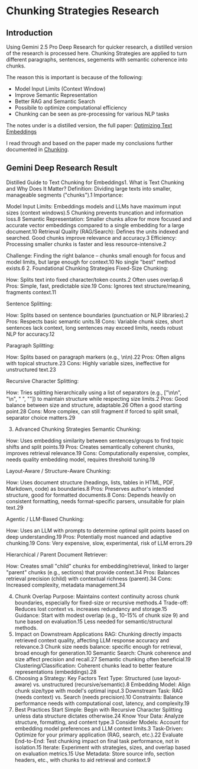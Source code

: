 # Chunking Strategies Research
## Introduction

Using Gemini 2.5 Pro Deep Research for quicker research, a distilled version of the research is processed here.
Chunking Strategies are applied to turn different paragraphs, sentences, segements with semantic coherence into chunks.


The reason this is important is because of the following:

* Model Input Limits (Context Window)
* Improve Semantic Representation
* Better RAG and Semantic Search
* Possibile to optimize computational efficiency
* Chunking can be seen as pre-processing for various NLP tasks

The notes under  is a distilled version, the full paper: [Optimizing Text Embeddings](https://docs.google.com/document/d/1T_XtskN-5yg83D-QiN566EHD0zQNFHLFbIfMQzsRk6Q/edit?usp=sharing)

I read through and based on the paper made my conclusions further documented in  [Chunking](process.md#chunking).

## Gemini Deep Research Result

Distilled Guide to Text Chunking for Embeddings1. What is Text Chunking and Why Does It Matter?
Definition: Dividing large texts into smaller, manageable segments ("chunks").1
Importance:

Model Input Limits: Embeddings models and LLMs have maximum input sizes (context windows).5 Chunking prevents truncation and information loss.8
Semantic Representation: Smaller chunks allow for more focused and accurate vector embeddings compared to a single embedding for a large document.10
Retrieval Quality (RAG/Search): Defines the units indexed and searched. Good chunks improve relevance and accuracy.3
Efficiency: Processing smaller chunks is faster and less resource-intensive.2


Challenge: Finding the right balance – chunks small enough for focus and model limits, but large enough for context.10 No single "best" method exists.6
2. Foundational Chunking Strategies
Fixed-Size Chunking:

How: Splits text into fixed character/token counts.2 Often uses overlap.6
Pros: Simple, fast, predictable size.19
Cons: Ignores text structure/meaning, fragments context.11


Sentence Splitting:

How: Splits based on sentence boundaries (punctuation or NLP libraries).2
Pros: Respects basic semantic units.18
Cons: Variable chunk sizes, short sentences lack context, long sentences may exceed limits, needs robust NLP for accuracy.12


Paragraph Splitting:

How: Splits based on paragraph markers (e.g., \n\n).22
Pros: Often aligns with topical structure.23
Cons: Highly variable sizes, ineffective for unstructured text.23


Recursive Character Splitting:

How: Tries splitting hierarchically using a list of separators (e.g., ["\n\n", "\n", " ", ""]) to maintain structure while respecting size limits.2
Pros: Good balance between size and structure, adaptable.26 Often a good starting point.28
Cons: More complex, can still fragment if forced to split small, separator choice matters.29


3. Advanced Chunking Strategies
Semantic Chunking:

How: Uses embedding similarity between sentences/groups to find topic shifts and split points.19
Pros: Creates semantically coherent chunks, improves retrieval relevance.19
Cons: Computationally expensive, complex, needs quality embedding model, requires threshold tuning.19


Layout-Aware / Structure-Aware Chunking:

How: Uses document structure (headings, lists, tables in HTML, PDF, Markdown, code) as boundaries.8
Pros: Preserves author's intended structure, good for formatted documents.8
Cons: Depends heavily on consistent formatting, needs format-specific parsers, unsuitable for plain text.29


Agentic / LLM-Based Chunking:

How: Uses an LLM with prompts to determine optimal split points based on deep understanding.19
Pros: Potentially most nuanced and adaptive chunking.19
Cons: Very expensive, slow, experimental, risk of LLM errors.29


Hierarchical / Parent Document Retriever:

How: Creates small "child" chunks for embedding/retrieval, linked to larger "parent" chunks (e.g., sections) that provide context.34
Pros: Balances retrieval precision (child) with contextual richness (parent).34
Cons: Increased complexity, metadata management.34


4. Chunk Overlap
Purpose: Maintains context continuity across chunk boundaries, especially for fixed-size or recursive methods.4
Trade-off: Reduces lost context vs. increases redundancy and storage.15
Guidance: Start with modest overlap (e.g., 10-15% of chunk size 9) and tune based on evaluation.15 Less needed for semantic/structural methods.
5. Impact on Downstream Applications
RAG: Chunking directly impacts retrieved context quality, affecting LLM response accuracy and relevance.3 Chunk size needs balance: specific enough for retrieval, broad enough for generation.10
Semantic Search: Chunk coherence and size affect precision and recall.27 Semantic chunking often beneficial.19
Clustering/Classification: Coherent chunks lead to better feature representations (embeddings).28
6. Choosing a Strategy: Key Factors
Text Type: Structured (use layout-aware) vs. unstructured (recursive/semantic).8
Embedding Model: Align chunk size/type with model's optimal input.3
Downstream Task: RAG (needs context) vs. Search (needs precision).10
Constraints: Balance performance needs with computational cost, latency, and complexity.19
7. Best Practices
Start Simple: Begin with Recursive Character Splitting unless data structure dictates otherwise.24
Know Your Data: Analyze structure, formatting, and content type.3
Consider Models: Account for embedding model preferences and LLM context limits.3
Task-Driven: Optimize for your primary application (RAG, search, etc.).22
Evaluate End-to-End: Test chunking impact on final task performance, not in isolation.15
Iterate: Experiment with strategies, sizes, and overlap based on evaluation metrics.15
Use Metadata: Store source info, section headers, etc., with chunks to aid retrieval and context.9
